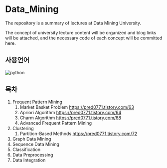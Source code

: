 # Data_Mining

The repository is a summary of lectures at Data Mining University. 

The concept of university lecture content will be organized and blog links will be attached, and the necessary code of each concept will be committed here.


## 사용언어
![python](https://user-images.githubusercontent.com/84756586/189275736-237c1aaf-e198-4c9a-8e6f-ccb4332210a2.png)

## 목차

1. Frequent Pattern Mining
   1) Market Basket Problem https://pred0771.tistory.com/63
   2) Apriori Algorithm https://pred0771.tistory.com/64
   3) Charm Algorithm https://pred0771.tistory.com/68
   4) Advanced Frequent Pattern Mining
2. Clustering
   1) Partition-Based Methods https://pred0771.tistory.com/72
3. Graph Data Mining
4. Sequence Data Mining
5. Classification
6. Data Preprocessing
7. Data Integration
